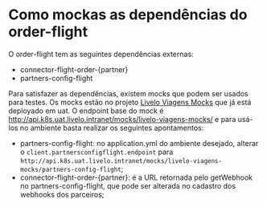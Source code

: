 # Como mockas as dependências do order-flight

O order-flight tem as seguintes dependências externas:

- connector-flight-order-{partner}
- partners-config-flight

Para satisfazer as dependências, existem mocks que podem ser usados para testes. Os mocks estão no projeto [Livelo Viagens Mocks](https://stash.livelo.intranet/projects/LIVMOCKS/repos/livelo-viagens-mocks/browse) que já está deployado em uat. O endpoint base do mock é http://api.k8s.uat.livelo.intranet/mocks/livelo-viagens-mocks/ e para usá-los no ambiente basta realizar os seguintes apontamentos:

- partners-config-flight: no application.yml do ambiente desejado, alterar o `client.partnersconfigflight.endpoint` para `http://api.k8s.uat.livelo.intranet/mocks/livelo-viagens-mocks/partners-config-flight`;
- connector-flight-order-{partner}: é a URL retornada pelo getWebhook no partners-config-flight, que pode ser alterada no cadastro dos webhooks dos parceiros;
